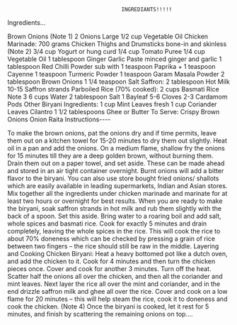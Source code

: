                                         INGREDIANTS!!!!!

Ingredients...


Brown Onions (Note 1)
2 Onions Large
1/2 cup Vegetable Oil
Chicken Marinade:
700 grams Chicken Thighs and Drumsticks bone-in and skinless (Note 2)
3/4 cup Yogurt or hung curd
1/4 cup Tomato Puree
1/4 cup Vegetable Oil
1 tablespoon Ginger Garlic Paste minced ginger and garlic
1 tablespoon Red Chilli Powder sub with 1 teaspoon Paprika + 1 teaspoon Cayenne
1 teaspoon Turmeric Powder
1 teaspoon Garam Masala Powder
2 tablespoon Brown Onions
1 1/4 teaspoon Salt
Saffron:
2 tablespoon Hot Milk
10-15 Saffron strands
Parboiled Rice (70% cooked):
2 cups Basmati Rice Note 3
6 cups Water
2 tablespoon Salt
1 Bayleaf
5-6 Cloves
2-3 Cardamom Pods
Other Biryani Ingredients:
1 cup Mint Leaves fresh
1 cup Coriander Leaves Cilantro
1 1/2 tablespoons Ghee or Butter
To Serve:
Crispy Brown Onions
Onion Raita
Instructions----

To make the brown onions, pat the onions dry and if time permits, leave them out on a kitchen towel for 15-20 minutes to dry them out slightly. Heat oil in a pan and add the onions. On a medium flame, shallow fry the onions for 15 minutes till they are a deep golden brown, without burning them. Drain them out on a paper towel, and set aside. These can be made ahead and stored in an air tight container overnight. Burnt onions will add a bitter flavor to the biryani. You can also use store bought fried onions/ shallots which are easily available in leading supermarkets, Indian and Asian stores.
Mix together all the ingredients under chicken marinade and marinate for at least two hours or overnight for best results.
When you are ready to make the biryani, soak saffron strands in hot milk and rub them slightly with the back of a spoon. Set this aside.
Bring water to a roaring boil and add salt, whole spices and basmati rice. Cook for exactly 5 minutes and drain completely, leaving the whole spices in the rice. This will cook the rice to about 70% doneness which can be checked by pressing a grain of rice between two fingers – the rice should still be raw in the middle.
Layering and Cooking Chicken Biryani: 
Heat a heavy bottomed pot like a dutch oven, and add the chicken to it. Cook for 4 minutes and then turn the chicken pieces once. Cover and cook for another 3 minutes. Turn off the heat. Scatter half the onions all over the chicken, and then all the coriander and mint leaves. Next layer the rice all over the mint and coriander, and in the end drizzle saffron milk and ghee all over the rice. Cover and cook on a low flame for 20 minutes – this will help steam the rice, cook it to doneness and cook the chicken. (Note 4)
Once the biryani is cooked, let it rest for 5 minutes, and finish by scattering the remaining onions on top....

